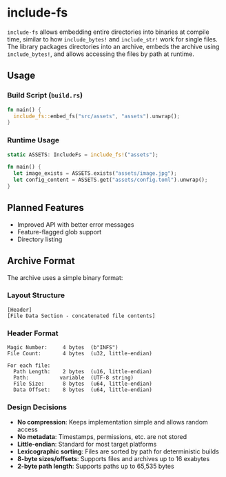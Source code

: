 # include-fs

`include-fs` allows embedding entire directories into binaries at compile time, similar to how `include_bytes!` and `include_str!` work for single files. The library packages directories into an archive, embeds the archive using `include_bytes!`, and allows accessing the files by path at runtime.

## Usage

### Build Script (`build.rs`)

```rust
fn main() {
  include_fs::embed_fs("src/assets", "assets").unwrap();
}
```

### Runtime Usage

```rust
static ASSETS: IncludeFs = include_fs!("assets");

fn main() {
  let image_exists = ASSETS.exists("assets/image.jpg");
  let config_content = ASSETS.get("assets/config.toml").unwrap();
}
```

## Planned Features

- Improved API with better error messages
- Feature-flagged glob support
- Directory listing

## Archive Format

The archive uses a simple binary format:

### Layout Structure
```
[Header]
[File Data Section - concatenated file contents]
```

### Header Format
```
Magic Number:     4 bytes  (b"INFS")
File Count:       4 bytes  (u32, little-endian)

For each file:
  Path Length:    2 bytes  (u16, little-endian)
  Path:          variable  (UTF-8 string)
  File Size:      8 bytes  (u64, little-endian) 
  Data Offset:    8 bytes  (u64, little-endian)
```

### Design Decisions

- **No compression**: Keeps implementation simple and allows random access
- **No metadata**: Timestamps, permissions, etc. are not stored
- **Little-endian**: Standard for most target platforms
- **Lexicographic sorting**: Files are sorted by path for deterministic builds
- **8-byte sizes/offsets**: Supports files and archives up to 16 exabytes
- **2-byte path length**: Supports paths up to 65,535 bytes

